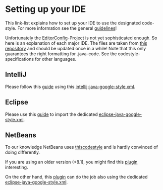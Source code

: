 # Setting up your IDE
This link-list explains how to set up your IDE to use the designated code-style. For more information see the general [guidelines](https://confluence.gistools.geog.uni-heidelberg.de/display/oshdb/Contributing)!


Unfortunately the [EditorConfig](http://editorconfig.org)-Project is not yet sophisticated enough. So here is an explanation of each major IDE. The files are taken from [this repository](https://github.com/google/styleguide) and should be updated once in a while! Note that this only guarantees the right formatting for .java-code. See the codestyle-specifications for other languages.

## IntelliJ

Please follow this [guide](https://www.jetbrains.com/help/idea/configuring-code-style.html#d80998e33) using this [intellij-java-google-style.xml](/config/ide/intellij-java-google-style.xml).

## Eclipse

Please use this [guide](https://help.eclipse.org/neon/index.jsp?topic=%2Forg.eclipse.jdt.doc.user%2Freference%2Fpreferences%2Fjava%2Fcodestyle%2Fref-preferences-formatter.htm) to import the dedicated [eclipse-java-google-style.xml](/config/ide/eclipse-java-google-style.xml).

## NetBeans

To our knowledge NetBeans uses [this](http://www.oracle.com/technetwork/java/codeconvtoc-136057.html)[codestyle](https://netbeans.org/community/guidelines/code-conventions.html) and is hardly convinced of doing differently.

If you are using an older version (<8.1), you might find this [plugin](http://plugins.netbeans.org/plugin/3413/checkstyle-beans) interesting.

On the other hand, this [plugin](https://github.com/markiewb/eclipsecodeformatter_for_netbeans) can do the job also using the dedicated [eclipse-java-google-style.xml](/config/ide/eclipse-java-google-style.xml).
